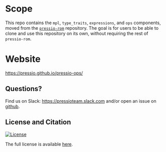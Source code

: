 
# Scope

This repo contains the `mpl`, `type_traits`, `expressions`, and `ops` components, moved from the [`pressio-rom`](https://github.com/Pressio/pressio-rom) repository.
The goal is for users to be able to clone and use this repository on its own, without requiring the rest of `pressio-rom`.

# Website

https://pressio.github.io/pressio-ops/

## Questions?

Find us on Slack: https://pressioteam.slack.com and/or
open an issue on [github](https://github.com/Pressio/pressio-ops/issues/new).


## License and Citation

[![License](https://img.shields.io/badge/License-BSD%203--Clause-blue.svg)](https://opensource.org/licenses/BSD-3-Clause)

The full license is available [here](https://github.com/Pressio/pressio-ops/blob/main/LICENSE).
